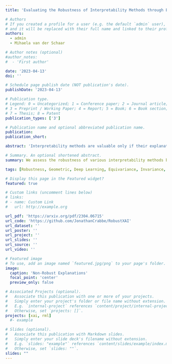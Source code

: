 ```yaml
---
title: 'Evaluating the Robustness of Interpretability Methods through Explanation Invariance and Equivariance'

# Authors
# If you created a profile for a user (e.g. the default `admin` user), write the username (folder name) here
# and it will be replaced with their full name and linked to their profile.
authors:
  - admin
  - Mihaela van der Schaar

# Author notes (optional)
#author_notes:
#  - 'First author'

date: '2023-04-13'
doi: ''

# Schedule page publish date (NOT publication's date).
publishDate: '2023-04-13'

# Publication type.
# Legend: 0 = Uncategorized; 1 = Conference paper; 2 = Journal article;
# 3 = Preprint / Working Paper; 4 = Report; 5 = Book; 6 = Book section;
# 7 = Thesis; 8 = Patent
publication_types: ['3']

# Publication name and optional abbreviated publication name.
publication: 
publication_short: 

abstract: 'Interpretability methods are valuable only if their explanations faithfully describe the explained model. In this work, we consider neural networks whose predictions are invariant under a specific symmetry group. This includes popular architectures, ranging from convolutional to graph neural networks. Any explanation that faithfully explains this type of model needs to be in agreement with this invariance property. We formalize this intuition through the notion of explanation invariance and equivariance by leveraging the formalism from geometric deep learning. Through this rigorous formalism, we derive (1) two metrics to measure the robustness of any interpretability method with respect to the model symmetry group; (2) theoretical robustness guarantees for some popular interpretability methods and (3) a systematic approach to increase the invariance of any interpretability method with respect to a symmetry group. By empirically measuring our metrics for explanations of models associated with various modalities and symmetry groups, we derive a set of 5 guidelines to allow users and developers of interpretability methods to produce robust explanations.'

# Summary. An optional shortened abstract.
summary: We assess the robustness of various interpretability methods by measuring how their explanations change when applying symmetries of the model to the input features.

tags: [Robustness, Geometric, Deep Learning, Equivariance, Invariance, Interpretability, Explainability]

# Display this page in the Featured widget?
featured: true

# Custom links (uncomment lines below)
# links:
# - name: Custom Link
#   url: http://example.org

url_pdf: 'https://arxiv.org/pdf/2304.06715'
url_code: 'https://github.com/JonathanCrabbe/RobustXAI'
url_dataset: ''
url_poster: ''
url_project: ''
url_slides: ''
url_source: ''
url_video: ''

# Featured image
# To use, add an image named `featured.jpg/png` to your page's folder.
image:
  caption: 'Non-Robust Explanations'
  focal_point: 'center'
  preview_only: false

# Associated Projects (optional).
#   Associate this publication with one or more of your projects.
#   Simply enter your project's folder or file name without extension.
#   E.g. `internal-project` references `content/project/internal-project/index.md`.
#   Otherwise, set `projects: []`.
projects: [xai, rml]
  #- example

# Slides (optional).
#   Associate this publication with Markdown slides.
#   Simply enter your slide deck's filename without extension.
#   E.g. `slides: "example"` references `content/slides/example/index.md`.
#   Otherwise, set `slides: ""`.
slides: ""
---
```

